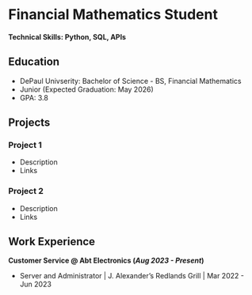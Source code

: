 # Financial Mathematics Student

#### Technical Skills: Python, SQL, APIs

## Education
- DePaul Univserity: Bachelor of Science - BS, Financial Mathematics
- Junior (Expected Graduation: May 2026)
- GPA: 3.8

## Projects
### Project 1
- Description
- Links

### Project 2
- Description
- Links

## Work Experience
**Customer Service @ Abt Electronics (_Aug 2023 - Present_)**
- Server and Administrator | J. Alexander’s Redlands Grill | Mar 2022 - Jun 2023
